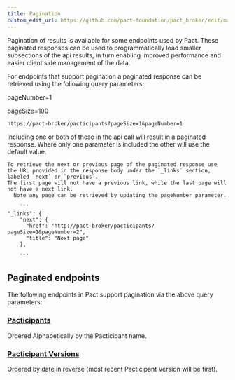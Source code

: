 ```yaml
---
title: Pagination
custom_edit_url: https://github.com/pact-foundation/pact_broker/edit/master/docs/api/PAGINATION.md
---
```

<!-- This file has been synced from the pact-foundation/pact_broker repository. Please do not edit it directly. The URL of the source file can be found in the custom_edit_url value above -->

Pagination of results is available for some endpoints used by Pact. These paginated responses can be used to programmatically load smaller subsections of the api results, in turn enabling improved performance and easier client side management of the data.

  For endpoints that support pagination a paginated response can be retrieved using the following query parameters:

pageNumber=1

pageSize=100

```
https://pact-broker/pacticipants?pageSize=1&pageNumber=1
```

Including one or both of these in the api call will result in a paginated response. Where only one parameter is included the other will use the default value.

    To retrieve the next or previous page of the paginated response use the URL provided in the response body under the `_links` section, labeled `next` or `previous`.
    The first page will not have a previous link, while the last page will not have a next link.
      Note any page can be retrieved by updating the pageNumber parameter.

        ```
    "_links": {
        "next": {
          "href": "http://pact-broker/pacticipants?pageSize=1&pageNumber=2",
          "title": "Next page"
        },

        ```

## Paginated endpoints

The following endpoints in Pact support pagination via the above query parameters:

### [Pacticipants](https://docs.pact.io/pact_broker/api/pacticipants)
Ordered Alphabetically by the Pacticipant name.
### [Pacticipant Versions](https://docs.pact.io/pact_broker/overview#pacticipant-versions)
Ordered by date in reverse (most recent Pacticipant Version will be first).

